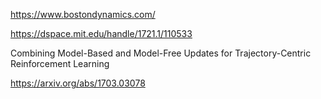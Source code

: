 https://www.bostondynamics.com/

https://dspace.mit.edu/handle/1721.1/110533

Combining Model-Based and Model-Free Updates for Trajectory-Centric Reinforcement Learning

https://arxiv.org/abs/1703.03078
